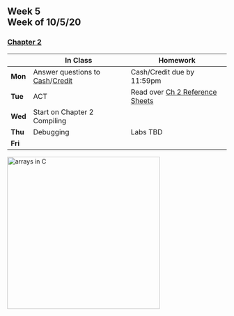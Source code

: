 <meta http-equiv="refresh" content="300"/>

## Week 5<br>Week of 10/5/20  

### [Chapter 2](/ap/curriculum/2)  

  |       |In Class               |Homework   |
  |-------|---------              |---------  |
  |**Mon**|Answer questions to [Cash](https://cs50.harvard.edu/ap/2021/curriculum/x/psets/1/cash/)/[Credit](https://cs50.harvard.edu/ap/2021/curriculum/x/psets/1/credit/ ) |Cash/Credit due by 11:59pm |
  |**Tue**|ACT |Read over [Ch 2 Reference Sheets](\ap\assets\pdfs\ch2_ref_sheets.pdf) |
  |**Wed**|Start on Chapter 2<br>Compiling | |
  |**Thu**|Debugging |Labs TBD |
  |**Fri**| | |

<img src="https://media.geeksforgeeks.org/wp-content/cdn-uploads/Array-In-C.png" alt="arrays in C" height="350">

